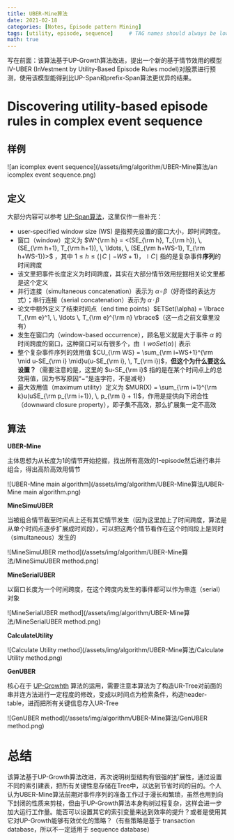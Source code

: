 ```yaml
---
title: UBER-Mine算法
date: 2021-02-18
categories: [Notes, Episode pattern Mining]
tags: [utility, episode, sequence]     # TAG names should always be lowercase
math: true
---
```


写在前面：该算法基于UP-Growth算法改进，提出一个新的基于情节效用的模型 IV-UBER (InVestment by Utility-Based Episode Rules model)对股票进行预测，使用该模型能得到比UP-Span和prefix-Span算法更优异的结果。

# Discovering utility-based episode rules in complex event sequence

## 样例

![an icomplex event sequence](/assets/img/algorithm/UBER-Mine算法/an icomplex event sequence.png)

## 定义

大部分内容可以参考 [UP-Span算法](https://suarne.github.io/posts/UP-Span%E7%AE%97%E6%B3%95/)，这里仅作一些补充：

+ user-specified window size (WS) 是指预先设置的窗口大小，即时间跨度。
+ 窗口（window）定义为 $W^{\rm h} = <(SE_{\rm h}, T_{\rm h}), \, (SE_{\rm h+1}, T_{\rm h+1}), \, \ldots, \, (SE_{\rm h+WS-1}, T_{\rm h+WS-1})>$ ，其中 $1 \le h \le (\mid C \mid - WS + 1)$，$\mid C \mid$ 指的是复杂事件**序列**的时间跨度
+ 该文里把事件长度定义为时间跨度，其实在大部分情节效用挖掘相关论文里都是这个定义
+ 并行连接（simultaneous concatenation）表示为 $\alpha \, \square \, \beta$（好奇怪的表达方式）；串行连接（serial concatenation）表示为 $\alpha \, \cdot \, \beta$
+ 论文中额外定义了结束时间点（end time points）$ETSet(\alpha) = \lbrace T_{\rm e}^1, \, \ldots \, T_{\rm e}^{\rm n} \rbrace$（这一点之前文章里没有）
+ 发生在窗口内（window-based occurrence），顾名思义就是大于事件 $\alpha$ 的时间跨度的窗口，这种窗口可以有很多个，由 $\mid woSet(\alpha) \mid$ 表示
+ 整个复杂事件序列的效用值 $CU_{\rm WS} = \sum_{\rm i=WS+1}^{\rm \mid u-SE_{\rm i} \mid}u(u-SE_{\rm i}, \, T_{\rm i})$，**但这个为什么要这么设置？**（需要注意的是，这里的 $u-SE_{\rm i}$ 指的是在某个时间点上的总效用值，因为书写原因“$-$”是连字符，不是减号）
+ 最大效用值（maximum utility）定义为 $MUR(X) = \sum_{\rm i=1}^{\rm k}u(uSE_{\rm p_{\rm i+1}}, \, p_{\rm i} + 1)$，作用是提供向下闭合性（downward closure property），即子集不高效，那么扩展集一定不高效

## 算法

**UBER-Mine**

主体思想为从长度为1的情节开始挖掘，找出所有高效的1-episode然后进行串并组合，得出高阶高效用情节

![UBER-Mine main algorithm](/assets/img/algorithm/UBER-Mine算法/UBER-Mine main algorithm.png)

**MineSimuUBER**

当被组合情节截至时间点上还有其它情节发生（因为这里加上了时间跨度，算法是从单个时间点逐步扩展成时间段），可以把这两个情节看作在这个时间段上是同时（simultaneous）发生的

![MineSimuUBER method](/assets/img/algorithm/UBER-Mine算法/MineSimuUBER method.png)

**MineSerialUBER**

以窗口长度为一个时间跨度，在这个跨度内发生的事件都可以作为串连（serial）对象

![MineSerialUBER method](/assets/img/algorithm/UBER-Mine算法/MineSerialUBER method.png)

**CalculateUtility**

![Calculate Utility method](/assets/img/algorithm/UBER-Mine算法/Calculate Utility method.png)

**GenUBER**

核心在于 [UP-Growhth]() 算法的运用，需要注意本算法为了构造UR-Tree对前面的串并连方法进行一定程度的修改，变成以时间点为检索条件，构造header-table，进而把所有关键信息存入UR-Tree

![GenUBER method](/assets/img/algorithm/UBER-Mine算法/GenUBER method.png)

# 总结

该算法基于UP-Growth算法改进，再次说明树型结构有很强的扩展性，通过设置不同的索引建表，把所有关键性息存储在Tree中，以达到节省时间的目的。个人认为UBER-Mine算法前期对事件序列的准备工作过于漫长和繁琐，虽然也用到向下封闭的性质来剪枝，但由于UP-Growth算法本身构树过程复杂，这样会进一步加大运行工作量。能否可以设置其它的索引变量来达到效率的提升？或者是使用其它对UP-Growth能够有效优化的策略？（有些策略是基于 transaction database，所以不一定适用于 sequence database）